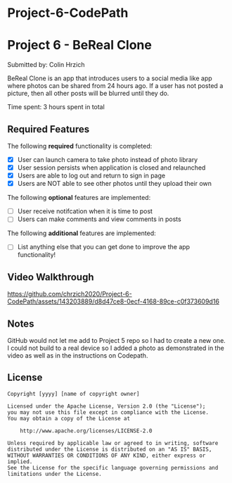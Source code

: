 # Project-6-CodePath

# Project 6 - BeReal Clone

Submitted by: Colin Hrzich

BeReal Clone is an app that introduces users to a social media like app where photos can be shared from 24 hours ago. If a user has not posted a picture, then all other posts will be blurred until they do.

Time spent: 3 hours spent in total

## Required Features

The following **required** functionality is completed:

- [x] User can launch camera to take photo instead of photo library
- [x] User session persists when application is closed and relaunched
- [x] Users are able to log out and return to sign in page
- [x] Users are NOT able to see other photos until they upload their own	
 
The following **optional** features are implemented:

- [ ] User receive notifcation when it is time to post
- [ ] Users can make comments and view comments in posts	

The following **additional** features are implemented:

- [ ] List anything else that you can get done to improve the app functionality!

## Video Walkthrough

https://github.com/chrzich2020/Project-6-CodePath/assets/143203889/d8d47ce8-0ecf-4168-89ce-c0f373609d16

## Notes

GitHub would not let me add to Project 5 repo so I had to create a new one.
I could not build to a real device so I added a photo as demonstrated in the video as well as in the instructions on Codepath.

## License

    Copyright [yyyy] [name of copyright owner]

    Licensed under the Apache License, Version 2.0 (the "License");
    you may not use this file except in compliance with the License.
    You may obtain a copy of the License at

        http://www.apache.org/licenses/LICENSE-2.0

    Unless required by applicable law or agreed to in writing, software
    distributed under the License is distributed on an "AS IS" BASIS,
    WITHOUT WARRANTIES OR CONDITIONS OF ANY KIND, either express or implied.
    See the License for the specific language governing permissions and
    limitations under the License.
